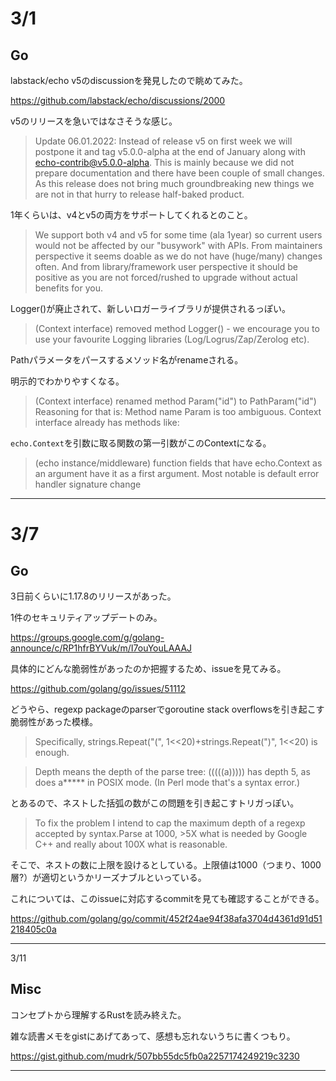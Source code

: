 # 3/1

## Go

labstack/echo v5のdiscussionを発見したので眺めてみた。

https://github.com/labstack/echo/discussions/2000

v5のリリースを急いではなさそうな感じ。

> Update 06.01.2022:
> Instead of release v5 on first week we will postpone it and tag v5.0.0-alpha at the end of January along with echo-contrib@v5.0.0-alpha. 
> This is mainly because we did not prepare documentation and there have been couple of small changes. 
> As this release does not bring much groundbreaking new things we are not in that hurry to release half-baked product.

1年くらいは、v4とv5の両方をサポートしてくれるとのこと。

> We support both v4 and v5 for some time (ala 1year) so current users would not be affected by our
"busywork" with APIs. From maintainers perspective it seems doable as we do not have (huge/many) changes often.
And from library/framework user perspective it should be positive as you are not forced/rushed to upgrade without
actual benefits for you.

Logger()が廃止されて、新しいロガーライブラリが提供されるっぽい。

> (Context interface) removed method Logger() - we encourage you to use your favourite Logging libraries (Log/Logrus/Zap/Zerolog etc).

Pathパラメータをパースするメソッド名がrenameされる。

明示的でわかりやすくなる。

> (Context interface) renamed method Param("id") to PathParam("id")
Reasoning for that is: Method name Param is too ambiguous. Context interface already has methods like:

`echo.Context`を引数に取る関数の第一引数がこのContextになる。

> (echo instance/middleware) function fields that have echo.Context as an argument have it as a first argument. Most notable is
default error handler signature change

---

# 3/7


## Go

3日前くらいに1.17.8のリリースがあった。

1件のセキュリティアップデートのみ。

https://groups.google.com/g/golang-announce/c/RP1hfrBYVuk/m/I7ouYouLAAAJ

具体的にどんな脆弱性があったのか把握するため、issueを見てみる。

https://github.com/golang/go/issues/51112

どうやら、regexp packageのparserでgoroutine stack overflowsを引き起こす脆弱性があった模様。

> Specifically, strings.Repeat("(", 1<<20)+strings.Repeat(")", 1<<20) is enough.

> Depth means the depth of the parse tree: (((((a))))) has depth 5, as does a***** in POSIX mode. (In Perl mode that's a syntax error.)

とあるので、ネストした括弧の数がこの問題を引き起こすトリガっぽい。

> To fix the problem I intend to cap the maximum depth of a regexp accepted by syntax.Parse at 1000, >5X what is needed by Google C++ and really about 100X what is reasonable.

そこで、ネストの数に上限を設けるとしている。上限値は1000（つまり、1000層?）が適切というかリーズナブルといっている。

これについては、このissueに対応するcommitを見ても確認することができる。

https://github.com/golang/go/commit/452f24ae94f38afa3704d4361d91d51218405c0a

---

3/11

## Misc

コンセプトから理解するRustを読み終えた。

雑な読書メモをgistにあげてあって、感想も忘れないうちに書くつもり。

https://gist.github.com/mudrk/507bb55dc5fb0a2257174249219c3230

---
